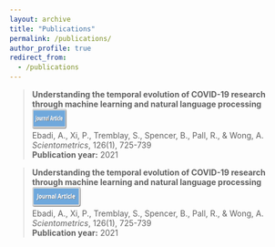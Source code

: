 ```yaml
---
layout: archive
title: "Publications"
permalink: /publications/
author_profile: true
redirect_from:
  - /publications
---
```


> __Understanding the temporal evolution of COVID-19 research through machine learning and natural language processing__ <img src="/images/Journal.png" width="60" height="35">  
> Ebadi, A., Xi, P., Tremblay, S., Spencer, B., Pall, R., & Wong, A.  
> _Scientometrics_, 126(1), 725-739  
> __Publication year:__ 2021  

> __Understanding the temporal evolution of COVID-19 research through machine learning and natural language processing__ <img src="/images/Journal.png" width="85" height="35">  
> Ebadi, A., Xi, P., Tremblay, S., Spencer, B., Pall, R., & Wong, A.  
> _Scientometrics_, 126(1), 725-739  
> __Publication year:__ 2021 
